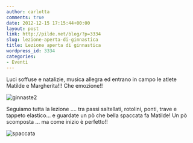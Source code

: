 ```yaml
---
author: carlotta
comments: true
date: 2012-12-15 17:15:44+00:00
layout: post
link: http://pilde.net/blog/?p=3334
slug: lezione-aperta-di-ginnastica
title: Lezione aperta di ginnastica
wordpress_id: 3334
categories:
- Eventi
---
```


Luci soffuse e natalizie, musica allegra ed entrano in campo le atlete Matilde e Margherita!!! Che emozione!!

![ginnaste2](http://pilde.net/blog/wp-content/uploads/2012/12/ginnaste2.jpg)




Seguiamo tutta la lezione .... tra passi saltellati, rotolini, ponti, trave e tappeto elastico... e guardate un pò che bella spaccata fa Matilde! Un pò scomposta ... ma come inizio è perfetto!!

![spaccata](http://pilde.net/blog/wp-content/uploads/2012/12/spaccata.jpg)



